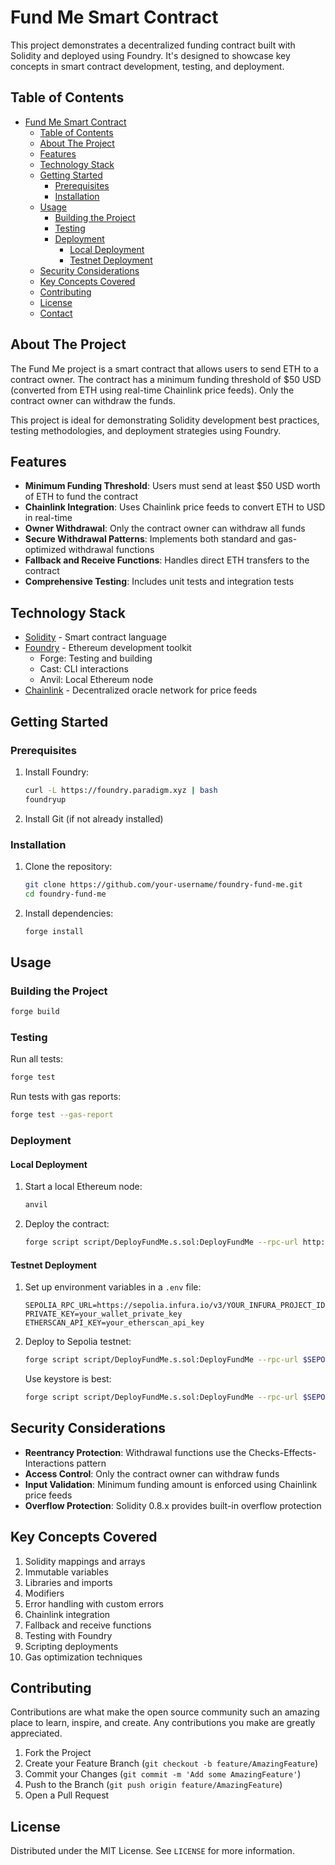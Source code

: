 # Fund Me Smart Contract

This project demonstrates a decentralized funding contract built with Solidity and deployed using Foundry. It's designed to showcase key concepts in smart contract development, testing, and deployment.

## Table of Contents
- [Fund Me Smart Contract](#fund-me-smart-contract)
  - [Table of Contents](#table-of-contents)
  - [About The Project](#about-the-project)
  - [Features](#features)
  - [Technology Stack](#technology-stack)
  - [Getting Started](#getting-started)
    - [Prerequisites](#prerequisites)
    - [Installation](#installation)
  - [Usage](#usage)
    - [Building the Project](#building-the-project)
    - [Testing](#testing)
    - [Deployment](#deployment)
      - [Local Deployment](#local-deployment)
      - [Testnet Deployment](#testnet-deployment)
  - [Security Considerations](#security-considerations)
  - [Key Concepts Covered](#key-concepts-covered)
  - [Contributing](#contributing)
  - [License](#license)
  - [Contact](#contact)

## About The Project

The Fund Me project is a smart contract that allows users to send ETH to a contract owner. The contract has a minimum funding threshold of $50 USD (converted from ETH using real-time Chainlink price feeds). Only the contract owner can withdraw the funds.

This project is ideal for demonstrating Solidity development best practices, testing methodologies, and deployment strategies using Foundry.

## Features

- **Minimum Funding Threshold**: Users must send at least $50 USD worth of ETH to fund the contract
- **Chainlink Integration**: Uses Chainlink price feeds to convert ETH to USD in real-time
- **Owner Withdrawal**: Only the contract owner can withdraw all funds
- **Secure Withdrawal Patterns**: Implements both standard and gas-optimized withdrawal functions
- **Fallback and Receive Functions**: Handles direct ETH transfers to the contract
- **Comprehensive Testing**: Includes unit tests and integration tests

## Technology Stack

- [Solidity](https://soliditylang.org/) - Smart contract language
- [Foundry](https://getfoundry.sh/) - Ethereum development toolkit
  - Forge: Testing and building
  - Cast: CLI interactions
  - Anvil: Local Ethereum node
- [Chainlink](https://chain.link/) - Decentralized oracle network for price feeds

## Getting Started

### Prerequisites

1. Install Foundry:
   ```bash
   curl -L https://foundry.paradigm.xyz | bash
   foundryup
   ```

2. Install Git (if not already installed)

### Installation

1. Clone the repository:
   ```bash
   git clone https://github.com/your-username/foundry-fund-me.git
   cd foundry-fund-me
   ```

2. Install dependencies:
   ```bash
   forge install
   ```

## Usage

### Building the Project

```bash
forge build
```

### Testing

Run all tests:
```bash
forge test
```

Run tests with gas reports:
```bash
forge test --gas-report
```

### Deployment

#### Local Deployment

1. Start a local Ethereum node:
   ```bash
   anvil
   ```

2. Deploy the contract:
   ```bash
   forge script script/DeployFundMe.s.sol:DeployFundMe --rpc-url http://127.0.0.1:8545 --private-key 0xac0974bec39a17e36ba4a6b4d238ff944bacb478cbed5efcae784d7bf4f2ff80 --broadcast
   ```

#### Testnet Deployment

1. Set up environment variables in a `.env` file:
   ```env
   SEPOLIA_RPC_URL=https://sepolia.infura.io/v3/YOUR_INFURA_PROJECT_ID
   PRIVATE_KEY=your_wallet_private_key
   ETHERSCAN_API_KEY=your_etherscan_api_key
   ```

2. Deploy to Sepolia testnet:
   ```bash
   forge script script/DeployFundMe.s.sol:DeployFundMe --rpc-url $SEPOLIA_RPC_URL --private-key $PRIVATE_KEY --broadcast --verify --etherscan-api-key $ETHERSCAN_API_KEY
   ```
   Use keystore is best:
   ```bash
   forge script script/DeployFundMe.s.sol:DeployFundMe --rpc-url $SEPOLIA_RPC_URL --account xxx --sender xxx --broadcast --verify --etherscan-api-key $ETHERSCAN_API_KEY
   ```

## Security Considerations

- **Reentrancy Protection**: Withdrawal functions use the Checks-Effects-Interactions pattern
- **Access Control**: Only the contract owner can withdraw funds
- **Input Validation**: Minimum funding amount is enforced using Chainlink price feeds
- **Overflow Protection**: Solidity 0.8.x provides built-in overflow protection

## Key Concepts Covered

1. Solidity mappings and arrays
2. Immutable variables
3. Libraries and imports
4. Modifiers
5. Error handling with custom errors
6. Chainlink integration
7. Fallback and receive functions
8. Testing with Foundry
9. Scripting deployments
10. Gas optimization techniques

## Contributing

Contributions are what make the open source community such an amazing place to learn, inspire, and create. Any contributions you make are greatly appreciated.

1. Fork the Project
2. Create your Feature Branch (`git checkout -b feature/AmazingFeature`)
3. Commit your Changes (`git commit -m 'Add some AmazingFeature'`)
4. Push to the Branch (`git push origin feature/AmazingFeature`)
5. Open a Pull Request

## License

Distributed under the MIT License. See `LICENSE` for more information.
